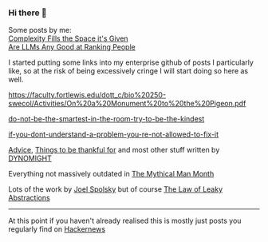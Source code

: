 ### Hi there 👋

Some posts by me:  
[Complexity Fills the Space it's Given](https://wilsoniumite.com/2024/08/31/complexity-fills-the-space-its-given/)  
[Are LLMs Any Good at Ranking People](https://wilsoniumite.com/2024/10/18/are-llms-any-good-at-ranking-people/)

I started putting some links into my enterprise github of posts I particularly like, so at the risk of being excessively cringe I will start doing so here as well.

https://faculty.fortlewis.edu/dott_c/bio%20250-swecol/Activities/On%20a%20Monument%20to%20the%20Pigeon.pdf

[do-not-be-the-smartest-in-the-room-try-to-be-the-kindest](https://www.jorgegalindo.me/en/blog/posts/do-not-be-the-smartest-in-the-room-try-to-be-the-kindest)

[if-you-dont-understand-a-problem-you-re-not-allowed-to-fix-it](https://therealgriff.medium.com/if-you-dont-understand-a-problem-you-re-not-allowed-to-fix-it-af6b8054606c)

[Advice](https://dynomight.substack.com/p/advice), [Things to be thankful for](https://dynomight.net/thanks/) and most other stuff written by [DYNOMIGHT](https://dynomight.net)

Everything not massively outdated in [The Mythical Man Month](https://en.wikipedia.org/wiki/The_Mythical_Man-Month)

Lots of the work by [Joel Spolsky](https://www.joelonsoftware.com) but of course [The Law of Leaky Abstractions](https://www.joelonsoftware.com/2002/11/11/the-law-of-leaky-abstractions/)

---

At this point if you haven't already realised this is mostly just posts you regularly find on [Hackernews](https://news.ycombinator.com)
